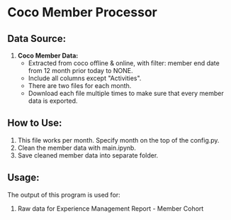 # Coco Member Processor

## Data Source:

1. **Coco Member Data:**
    - Extracted from coco offline & online, with filter: member end date from 12 month prior today to NONE.
    - Include all columns except "Activities".
    - There are two files for each month. 
    - Download each file multiple times to make sure that every member data is exported.

## How to Use:

1. This file works per month. Specify month on the top of the config.py.
2. Clean the member data with main.ipynb.
3. Save cleaned member data into separate folder.

## Usage:

The output of this program is used for:

1. Raw data for Experience Management Report - Member Cohort

